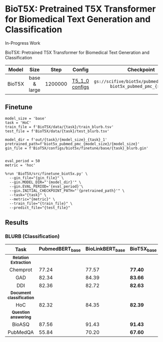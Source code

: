 # BioT5X: Pretrained T5X Transformer for Biomedical Text Generation and Classification 

In-Progress Work

BioT5X: Pretrained T5X Transformer for Biomedical Text Generation and Classification 


| Model           |    Size     | Step | Config  | Checkpoint  |
|:---------------:|:-----------:|:----:|:-------:|:-----------:|
| BioT5X    | base & large  | 1200000 | [T5_1_0 configs](https://github.com/justinphan3110/BioT5X/tree/main/configs/t5/t5_1_0)| `gs://scifive/biot5x/pubmed_pmc/{size}/ biot5x_pubmed_pmc_{size}/` |

## Finetune
```[python]
model_size = 'base'
task = 'HoC'
train_file = f'BioT5X/data/{task}/train_blurb.tsv'
test_file = f'BioT5X/data/{task}/test_blurb.tsv'

model_dir = f'out/{task}/{model_size}_{task}_1'
pretrained_path=f'biot5x_pubmed_pmc_{model_size}/{model_size}'
gin_file = f'BioT5X/configs/biot5x/finetune/base/{task}_blurb.gin'


eval_period = 50
metric = 'hoc'

%run 'BioT5X/src/finetune_biot5x.py' \
  --gin_file="{gin_file}" \
  --gin.MODEL_DIR="'{model_dir}'" \
  --gin.EVAL_PERIOD='{eval_period}'\
  --gin.INITIAL_CHECKPOINT_PATH="'{pretrained_path}'" \
  --task="{task}" \
  --metric="{metric}" \
  --train_file="{train_file}" \
  --predict_file="{test_file}"
```

## Results

### BLURB (Classification)
|           Task          | PubmedBERT<sub>base</sub> | BioLinkBERT<sub>base</sub> | **BioT5X<sub>base</sub>** |
|:-----------------------:|-----------------|------------------|-----------------|
| <sub>**Relation Extraction**</sub>                                     
| Chemprot                |      77.24      |       77.57      |    **77.40**    |
| GAD                     |      82.34      |       84.39      |    **83.66**    |
| DDI                     |      82.36      |       82.72      |    **82.63**    |
| <sub>**Document classification**</sub>
| HoC                     |      82.32      |       84.35      |    **82.39**    |
| <sub>**Question answering**</sub>
| BioASQ                  |      87.56      |       91.43      |    **91.43**    |
| PubMedQA                |      55.84      |       70.20      |    **67.60**    |

